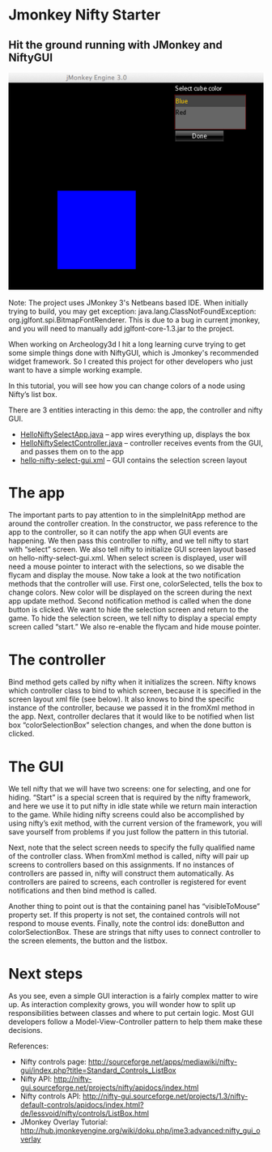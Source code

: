 Jmonkey Nifty Starter
=========
## Hit the ground running with JMonkey and NiftyGUI

![Archeology3d screenshot](/docs/jmonkey-nifty-select.png "Project screenshot")

Note: The project uses JMonkey 3's Netbeans based IDE. When initially trying to build, you may get exception: java.lang.ClassNotFoundException: org.jglfont.spi.BitmapFontRenderer. This is due to a bug in current jmonkey, and you will need to manually add jglfont-core-1.3.jar to the project.

When working on Archeology3d I hit a long learning curve trying to get some simple things done with NiftyGUI, which is Jmonkey's recommended widget framework. So I created this project for other developers who just want to have a simple working example.

In this tutorial, you will see how you can change colors of a node using Nifty’s list box.

There are 3 entities interacting in this demo: the app, the controller and nifty GUI.
* [HelloNiftySelectApp.java](/blob/master/src/org/sw7d/jme3/helloworld/HelloNiftySelectApp.java) – app wires everything up, displays the box
* [HelloNiftySelectController.java](/blob/master/src/org/sw7d/jme3/helloworld/HelloNiftySelectController.java) – controller receives events from the GUI, and passes them on to the app
* [hello-nifty-select-gui.xml](/blob/master/assets/Interface/hello-nifty-select-gui.xml) – GUI contains the selection screen layout

# The app 
The important parts to pay attention to in the simpleInitApp method are around the controller creation. In the constructor, we pass reference to the app to the controller, so it can notify the app when GUI events are happening. We then pass this controller to nifty, and we tell nifty to start with “select” screen. We also tell nifty to initialize GUI screen layout based on hello-nifty-select-gui.xml. When select screen is displayed, user will need a mouse pointer to interact with the selections, so we disable the flycam and display the mouse. Now take a look at the two notification methods that the controller will use. First one, colorSelected, tells the box to change colors. New color will be displayed on the screen during the next app update method. Second notification method is called when the done button is clicked. We want to hide the selection screen and return to the game. To hide the selection screen, we tell nifty to display a special empty screen called “start.” We also re-enable the flycam and hide mouse pointer. 

# The controller

Bind method gets called by nifty when it initializes the screen. Nifty knows which controller class to bind to which screen, because it is specified in the screen layout xml file (see below). It also knows to bind the specific instance of the controller, because we passed it in the fromXml method in the app. Next, controller declares that it would like to be notified when list box “colorSelectionBox” selection changes, and when the done button is clicked.

# The GUI

We tell nifty that we will have two screens: one for selecting, and one for hiding. “Start” is a special screen that is required by the nifty framework, and here we use it to put nifty in idle state while we return main interaction to the game. While hiding nifty screens could also be accomplished by using nifty’s exit method, with the current version of the framework, you will save yourself from problems if you just follow the pattern in this tutorial.

Next, note that the select screen needs to specify the fully qualified name of the controller class. When fromXml method is called, nifty will pair up screens to controllers based on this assignments. If no instances of controllers are passed in, nifty will construct them automatically. As controllers are paired to screens, each controller is registered for event notifications and then bind method is called.

Another thing to point out is that the containing panel has “visibleToMouse” property set. If this property is not set, the contained controls will not respond to mouse events. Finally, note the control ids: doneButton and colorSelectionBox. These are strings that nifty uses to connect controller to the screen elements, the button and the listbox.

# Next steps

As you see, even a simple GUI interaction is a fairly complex matter to wire up. As interaction complexity grows, you will wonder how to split up responsibilities between classes and where to put certain logic. Most GUI developers follow a Model-View-Controller pattern to help them make these decisions.

References:

* Nifty controls page: http://sourceforge.net/apps/mediawiki/nifty-gui/index.php?title=Standard_Controls_ListBox 
* Nifty API: http://nifty-gui.sourceforge.net/projects/nifty/apidocs/index.html 
* Nifty controls API: http://nifty-gui.sourceforge.net/projects/1.3/nifty-default-controls/apidocs/index.html?de/lessvoid/nifty/controls/ListBox.html
* JMonkey Overlay Tutorial: http://hub.jmonkeyengine.org/wiki/doku.php/jme3:advanced:nifty_gui_overlay

